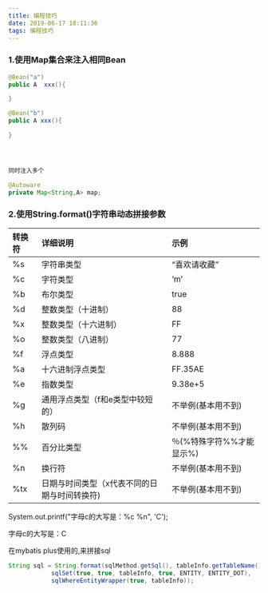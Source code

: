 ```yaml
---
title: 编程技巧
date: 2019-06-17 18:11:36
tags: 编程技巧
---
```


### 1.使用Map集合来注入相同Bean

```java 
@Bean("a")
public A  xxx(){

}

@Bean("b")
public A xxx(){

}




同时注入多个

@Autoware
private Map<String,A> map;

```

### 2.使用String.format()字符串动态拼接参数

| 转换符 | 详细说明                                     | 示例                     |
| :----- | :------------------------------------------- | :----------------------- |
| %s     | 字符串类型                                   | “喜欢请收藏”             |
| %c     | 字符类型                                     | ‘m’                      |
| %b     | 布尔类型                                     | true                     |
| %d     | 整数类型（十进制）                           | 88                       |
| %x     | 整数类型（十六进制）                         | FF                       |
| %o     | 整数类型（八进制）                           | 77                       |
| %f     | 浮点类型                                     | 8.888                    |
| %a     | 十六进制浮点类型                             | FF.35AE                  |
| %e     | 指数类型                                     | 9.38e+5                  |
| %g     | 通用浮点类型（f和e类型中较短的）             | 不举例(基本用不到)       |
| %h     | 散列码                                       | 不举例(基本用不到)       |
| %%     | 百分比类型                                   | ％(%特殊字符%%才能显示%) |
| %n     | 换行符                                       | 不举例(基本用不到)       |
| %tx    | 日期与时间类型（x代表不同的日期与时间转换符) | 不举例(基本用不到)       |

  System.out.printf("字母c的大写是：%c %n", 'C'); 

  字母c的大写是：C 

在mybatis plus使用的,来拼接sql

```Java
String sql = String.format(sqlMethod.getSql(), tableInfo.getTableName(),
            sqlSet(true, true, tableInfo, true, ENTITY, ENTITY_DOT),
            sqlWhereEntityWrapper(true, tableInfo));
```

